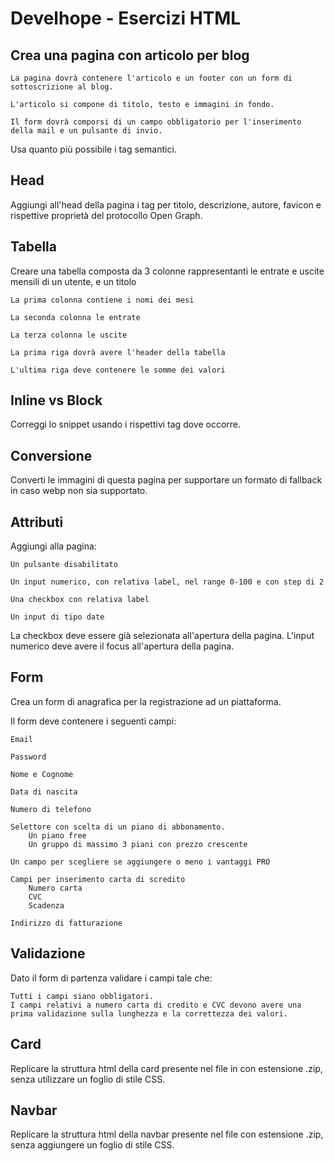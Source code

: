 # Develhope - Esercizi HTML

## Crea una pagina con articolo per blog

    La pagina dovrà contenere l'articolo e un footer con un form di sottoscrizione al blog.

    L'articolo si compone di titolo, testo e immagini in fondo.

    Il form dovrà comporsi di un campo obbligatorio per l'inserimento della mail e un pulsante di invio.

Usa quanto più possibile i tag semantici.

## Head

Aggiungi all'head della pagina i tag per titolo, descrizione, autore, favicon e rispettive proprietà del protocollo Open Graph.


## Tabella

Creare una tabella composta da 3 colonne rappresentanti le entrate e uscite mensili di un utente, e un titolo

    La prima colonna contiene i nomi dei mesi

    La seconda colonna le entrate

    La terza colonna le uscite

    La prima riga dovrà avere l'header della tabella
    
    L'ultima riga deve contenere le somme dei valori

## Inline vs Block

Correggi lo snippet usando i rispettivi tag dove occorre.

## Conversione

Converti le immagini di questa pagina per supportare un formato di fallback in caso webp non sia supportato.

## Attributi

Aggiungi alla pagina:

    Un pulsante disabilitato

    Un input numerico, con relativa label, nel range 0-100 e con step di 2

    Una checkbox con relativa label
    
    Un input di tipo date

La checkbox deve essere già selezionata all'apertura della pagina. L'input numerico deve avere il focus all'apertura della pagina.

## Form

Crea un form di anagrafica per la registrazione ad un piattaforma.

Il form deve contenere i seguenti campi:

    Email

    Password

    Nome e Cognome

    Data di nascita

    Numero di telefono

    Selettore con scelta di un piano di abbonamento.
        Un piano free
        Un gruppo di massimo 3 piani con prezzo crescente

    Un campo per scegliere se aggiungere o meno i vantaggi PRO

    Campi per inserimento carta di scredito
        Numero carta
        CVC
        Scadenza
        
    Indirizzo di fatturazione

## Validazione

Dato il form di partenza validare i campi tale che:

    Tutti i campi siano obbligatori.
    I campi relativi a numero carta di credito e CVC devono avere una prima validazione sulla lunghezza e la correttezza dei valori.

## Card

Replicare la struttura html della card presente nel file in con estensione .zip, senza utilizzare un foglio di stile CSS.

## Navbar

Replicare la struttura html della navbar presente nel file con estensione .zip, senza aggiungere un foglio di stile CSS.
